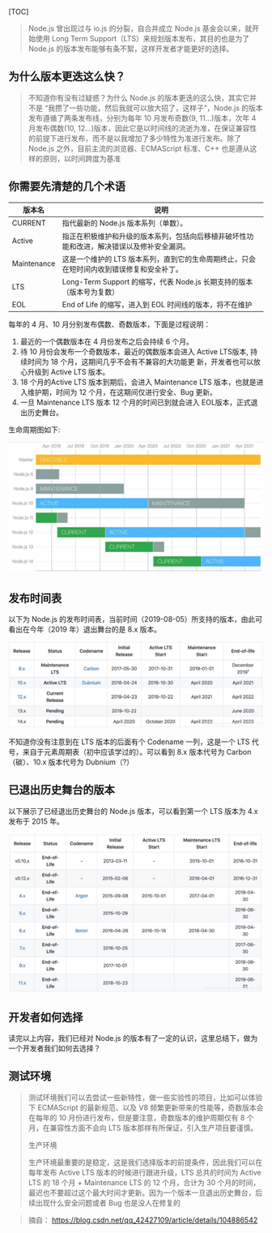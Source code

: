 







[TOC]



> Node.js 曾出现过与 io.js 的分裂，自合并成立 Node.js 基金会以来，就开始使用 Long Term
> Support（LTS）来规划版本发布，其目的也是为了 Node.js 的版本发布能够有条不絮，这样开发者才能更好的选择。

## 为什么版本更迭这么快？

> 不知道你有没有过疑惑？为什么 Node.js 的版本更迭的这么快，其实它并不是 “我攒了一些功能，然后我就可以放大招了，这样子”，Node.js 的版本发布遵循了两条发布线，分别为每年 10 月发布奇数(9, 11…)版本，次年 4 月发布偶数(10, 12…)版本，因此它是以时间线的流逝为准，在保证兼容性的前提下进行发布，而不是以我增加了多少特性为准进行发布。除了 Node.js 之外，目前主流的浏览器、ECMAScript 标准、C++ 也是遵从这样的原则，以时间跨度为基准

## 你需要先清楚的几个术语

| 版本名      | 说明                                                         |
| ----------- | ------------------------------------------------------------ |
| CURRENT     | 指代最新的 Node.js 版本系列（单数）。                        |
| Active      | 指正在积极维护和升级的版本系列，包括向后移植非破坏性功能和改进，解决错误以及修补安全漏洞。 |
| Maintenance | 这是一个维护的 LTS 版本系列，直到它的生命周期终止，只会在短时间内收到错误修复和安全补丁。 |
| LTS         | Long-Term Support 的缩写，代表 Node.js 长期支持的版本（版本号为复数） |
| EOL         | End of Life 的缩写，进入到 EOL 时间线的版本，将不在维护      |

每年的 4 月、10 月分别发布偶数、奇数版本，下面是过程说明：

1.  最近的一个偶数版本在 4 月份发布之后会持续 6 个月。
2.  待 10 月份会发布一个奇数版本，最近的偶数版本会进入 Active LTS版本, 持续时间为 18 个月，这期间几乎不会有不兼容的大功能更 新，开发者也可以放心升级到 Active LTS 版本。
3.  18 个月的Active LTS 版本到期后，会进入 Maintenance LTS 版本，也就是进入维护期，时间为 12
    个月，在这期间仅进行安全、Bug 更新。
4.  一旦 Maintenance LTS 版本 12 个月的时间已到就会进入 EOL版本，正式退出历史舞台。

生命周期图如下:

![在这里插入图片描述](nodejs%E7%89%88%E6%9C%AC%E5%8F%91%E5%B8%83%E5%92%8C%E9%80%89%E6%8B%A9.assets/img1.png)



## 发布时间表

以下为 Node.js 的发布时间表，当前时间（2019-08-05）所支持的版本，由此可看出在今年（2019 年）退出舞台的是 8.x
版本。

![在这里插入图片描述](nodejs%E7%89%88%E6%9C%AC%E5%8F%91%E5%B8%83%E5%92%8C%E9%80%89%E6%8B%A9.assets/img2.png)

不知道你没有注意到在 LTS 版本的后面有个 Codename 一列，这是一个 LTS 代号，来自于元素周期表（初中应该学过的）。可以看到
8.x 版本代号为 Carbon（碳）、10.x 版本代号为 Dubnium（?）



## 已退出历史舞台的版本

以下展示了已经退出历史舞台的 Node.js 版本，可以看到第一个 LTS 版本为 4.x 发布于 2015 年。

![在这里插入图片描述](nodejs%E7%89%88%E6%9C%AC%E5%8F%91%E5%B8%83%E5%92%8C%E9%80%89%E6%8B%A9.assets/watermark,type_ZmFuZ3poZW5naGVpdGk,shadow_10,text_aHR0cHM6Ly9ibG9nLmNzZG4ubmV0L3FxXzQyNDI3MTA5,size_16,color_FFFFFF,t_70.png)

## 开发者如何选择

读完以上内容，我们已经对 Node.js 的版本有了一定的认识，这里总结下，做为一个开发者我们如何去选择？

## 测试环境

> 测试环境我们可以去尝试一些新特性，做一些实验性的项目，比如可以体验下 ECMAScript 的最新规范、以及 V8
> 频繁更新带来的性能等，奇数版本会在每年的 10 月份进行发布，但是要注意，奇数版本的维护周期仅有 8 个月，在兼容性方面不会向 LTS
> 版本那样有所保证，引入生产项目要谨慎。
>
> 生产环境
>
> 生产环境最重要的是稳定，这是我们选择版本的前提条件，因此我们可以在每年发布 Active LTS 版本的时候进行跟进升级，LTS
> 总共的时间为 Active LTS 的 18 个月 + Maintenance LTS 的 12 个月，合计为 30
> 个月的时间，最迟也不要超过这个最大时间才更新。因为一个版本一旦退出历史舞台，后续出现什么安全问题或者 Bug 也是没人在修复的





> 摘自：  https://blog.csdn.net/qq_42427109/article/details/104886542
